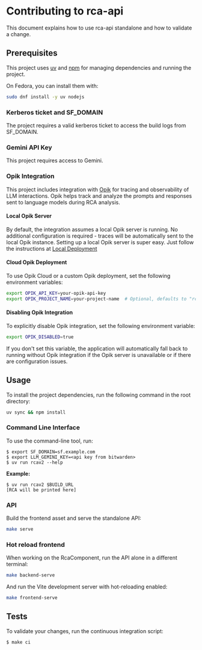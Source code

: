 # Contributing to rca-api

This document explains how to use rca-api standalone and how to validate a change.

## Prerequisites

This project uses [uv](https://docs.astral.sh/uv/) and [npm](https://www.npmjs.com/) for managing dependencies and running the project.

On Fedora, you can install them with:
```bash
sudo dnf install -y uv nodejs
```

### Kerberos ticket and SF_DOMAIN

The project requires a valid kerberos ticket to access the build logs from SF_DOMAIN.

### Gemini API Key

This project requires access to Gemini.

### Opik Integration

This project includes integration with [Opik](https://www.comet.com/docs/opik/) for tracing and observability of LLM interactions. Opik helps track and analyze the prompts and responses sent to language models during RCA analysis.

#### Local Opik Server

By default, the integration assumes a local Opik server is running. No additional configuration is required - traces will be automatically sent to the local Opik instance.
Setting up a local Opik server is super easy.  Just follow the instructions at [Local Deployment](https://www.comet.com/docs/opik/self-host/local_deployment/)

#### Cloud Opik Deployment

To use Opik Cloud or a custom Opik deployment, set the following environment variables:

```bash
export OPIK_API_KEY=your-opik-api-key
export OPIK_PROJECT_NAME=your-project-name  # Optional, defaults to "rca-mcp"
```

#### Disabling Opik Integration

To explicitly disable Opik integration, set the following environment variable:

```bash
export OPIK_DISABLED=true
```

If you don't set this variable, the application will automatically fall back to running without Opik integration if the Opik server is unavailable or if there are configuration issues.

## Usage

To install the project dependencies, run the following command in the root directory:
```bash
uv sync && npm install
```

### Command Line Interface

To use the command-line tool, run:
```ShellSession
$ export SF_DOMAIN=sf.example.com
$ export LLM_GEMINI_KEY=<api key from bitwarden>
$ uv run rcav2 --help
```

**Example:**
```ShellSession
$ uv run rcav2 $BUILD_URL
[RCA will be printed here]
```

### API

Build the frontend asset and serve the standalone API:

```bash
make serve
```

### Hot reload frontend

When working on the RcaComponent, run the API alone in a different terminal:

```bash
make backend-serve
```

And run the Vite development server with hot-reloading enabled:

```bash
make frontend-serve
```

## Tests

To validate your changes, run the continuous integration script:
```ShellSession
$ make ci
```
